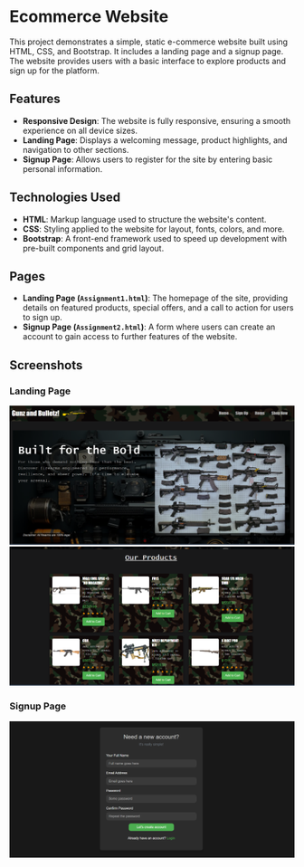 # Ecommerce Website

This project demonstrates a simple, static e-commerce website built using HTML, CSS, and Bootstrap. It includes a landing page and a signup page. The website provides users with a basic interface to explore products and sign up for the platform.

## Features

- **Responsive Design**: The website is fully responsive, ensuring a smooth experience on all device sizes.
- **Landing Page**: Displays a welcoming message, product highlights, and navigation to other sections.
- **Signup Page**: Allows users to register for the site by entering basic personal information.

## Technologies Used

- **HTML**: Markup language used to structure the website's content.
- **CSS**: Styling applied to the website for layout, fonts, colors, and more.
- **Bootstrap**: A front-end framework used to speed up development with pre-built components and grid layout.

## Pages

- **Landing Page (`Assignment1.html`)**: The homepage of the site, providing details on featured products, special offers, and a call to action for users to sign up.
- **Signup Page (`Assignment2.html`)**: A form where users can create an account to gain access to further features of the website.

## Screenshots

### Landing Page
![Landing Page Screenshot1](images/ss1.png)
![Landing Page Screenshot2](images/ss2.png)

### Signup Page
![Signup Page Screenshot](images/ss3.png)
